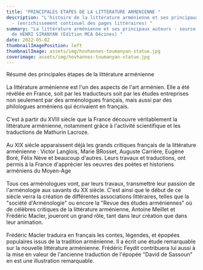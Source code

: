 ```yaml
---
title: "PRINCIPALES ETAPES DE LA LITTERATURE ARMENIENNE "
description: "L'histoire de la littérature arménienne et ses principaux auteurs
  - (enrichissement continuel des pages littéraires) "
summary: "La littérature arménienne et ses principaux auteurs - source : livre
  de HENRI SIRANYAN (Edition MCA Décines) "
date: 2022-05-02
thumbnailImagePosition: left
thumbnailImage: assets/img/hovhannes-toumanyan-statue.jpg
coverimage: assets/img/hovhannes-toumanyan-statue.jpg
---
```

Résumé des principales étapes de la littérature arménienne \
\
La littérature arménienne est l'un des aspects de l'art arménien. Elle a été révélée en France, soit par les traducteurs soit par les études entreprises non seulement par des arménologues français, mais aussi par des philologues arméniens qui écrivaient en français.\
\
C'est à partir du XVIII siècle que la France découvre véritablement la littérature arménienne, notamment grâce à l'activité scientifique et les traductions de Mathurin Lacroze. \
\
Au XIX siècle apparaissent déjà les grands critiques français de la littérature arménienne : Victor Langlois, Marie BRosset, Auguste Carrière, Eugène Boré, Félix Nève et beaucoup d'autres. Leurs travaux et traductions, ont permis à la France d'apprécier les oeuvres des poètes et historiens arméniens du Moyen-Age \
\
Tous ces arménologues vont, par leurs travaux, transmettre leur passion de l'arménologie aux savants du XX siècle. C'est ainsi que le début de ce siècle verra la création de différentes associations littéraires, telles que la "société d'Arménologie" ou encore la "Revue des études arméniennes" où de célèbres critiques de la littérature arménienne, Antoine Meillet et Frédéric Macler, joueront un grand rôle, tant dans leur création que dans leur animation. \
\
Frédéric Macler traduira en français les contes, légendes, et épopées populaires issus de la tradition arménienne. Il a écrit une étude remarquable sur la nouvelle littérature arménienne. Frédéric Feydit contribuera lui aussi à la mise   en valeur de l'ancienne traduction de l'épopée "David de Sassoun" en est une illustration remarquable.